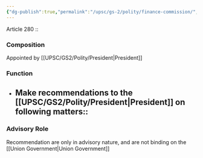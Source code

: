 ```yaml
---
{"dg-publish":true,"permalink":"/upsc/gs-2/polity/finance-commission/","dgHomeLink":true,"dgPassFrontmatter":false}
---
```


Article 280 :: 

### Composition
Appointed by [[UPSC/GS2/Polity/President|President]]




### Function 
- Make recommendations to the [[UPSC/GS2/Polity/President|President]] on following matters::
	- 

### Advisory Role

Recommendation are only in advisory nature, and are not binding on the [[Union Government|Union Government]]

